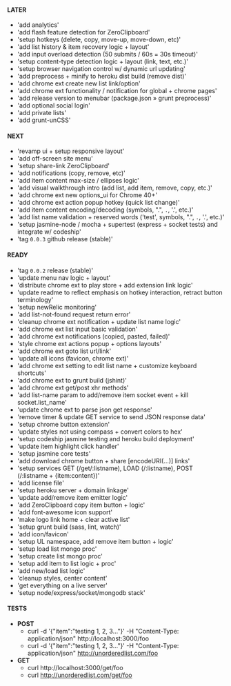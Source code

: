 #### LATER
- 'add analytics'
- 'add flash feature detection for ZeroClipboard'
- 'setup hotkeys (delete, copy, move-up, move-down, etc)'
- 'add list history & item recovery logic + layout'
- 'add input overload detection (50 submits / 60s = 30s timeout)'
- 'setup content-type detection logic + layout (link, text, etc.)'
- 'setup browser navigation control w/ dynamic url updating'
- 'add preprocess + minify to heroku dist build (remove dist)'
- 'add chrome ext create new list link/option'
- 'add chrome ext functionality / notification for global + chrome pages'
- 'add release version to menubar (package.json » grunt preprocess)'
- 'add optional social login'
- 'add private lists'
- 'add grunt-unCSS'


#### NEXT
- 'revamp ui + setup responsive layout'
- 'add off-screen site menu'
- 'setup share-link ZeroClipboard'
- 'add notifications (copy, remove, etc)'
- 'add item content max-size / ellipses logic'
- 'add visual walkthrough intro (add list, add item, remove, copy, etc.)'
- 'add chrome ext new options_ui for Chrome 40+'
- 'add chrome ext action popup hotkey (quick list change)'
- 'add item content encoding/decoding (symbols, ".", `.`, '.', etc.)'
- 'add list name validation + reserved words ('test', symbols, ".", `.`, '.', etc.)'
- 'setup jasmine-node / mocha + supertest (express + socket tests) and integrate w/ codeship'
- 'tag `0.0.3` github release (stable)'


#### READY
- 'tag `0.0.2` release (stable)'
- 'update menu nav logic + layout'
- 'distribute chrome ext to play store + add extension link logic'
- 'update readme to reflect emphasis on hotkey interaction, retract button terminology'
- 'setup newRelic monitoring'
- 'add list-not-found request return error'
- 'cleanup chrome ext notification + update list name logic'
- 'add chrome ext list input basic validation'
- 'add chrome ext notifications (copied, pasted, failed)'
- 'style chrome ext actions popup + options layouts'
- 'add chrome ext goto list url/link'
- 'update all icons (favicon, chrome ext)'
- 'add chrome ext setting to edit list name + customize keyboard shortcuts'
- 'add chrome ext to grunt build (jshint)'
- 'add chrome ext get/post xhr methods'
- 'add list-name param to add/remove item socket event + kill socket.list_name'
- 'update chrome ext to parse json get response'
- 'remove timer & update GET service to send JSON response data'
- 'setup chrome button extension'
- 'update styles not using compass + convert colors to hex'
- 'setup codeship jasmine testing and heroku build deployment'
- 'update item highlight click handler'
- 'setup jasmine core tests'
- 'add download chrome button + share [encodeURI(...)] links'
- 'setup services GET (/get/:listname), LOAD (/:listname), POST (/:listname + {item:content})'
- 'add license file'
- 'setup heroku server + domain linkage'
- 'update add/remove item emitter logic'
- 'add ZeroClipboard copy item button + logic'
- 'add font-awesome icon support'
- 'make logo link home + clear active list'
- 'setup grunt build (sass, lint, watch)'
- 'add icon/favicon'
- 'setup UL namespace, add remove item button + logic'
- 'setup load list mongo proc'
- 'setup create list mongo proc'
- 'setup add item to list logic + proc'
- 'add new/load list logic'
- 'cleanup styles, center content'
- 'get everything on a live server'
- 'setup node/express/socket/mongodb stack'


#### TESTS
- **POST**
  - curl -d '{"item":"testing 1, 2, 3..."}' -H "Content-Type: application/json" http://localhost:3000/foo
  - curl -d '{"item":"testing 1, 2, 3..."}' -H "Content-Type: application/json" http://unorderedlist.com/foo
- **GET**
  - curl http://localhost:3000/get/foo
  - curl http://unorderedlist.com/get/foo
